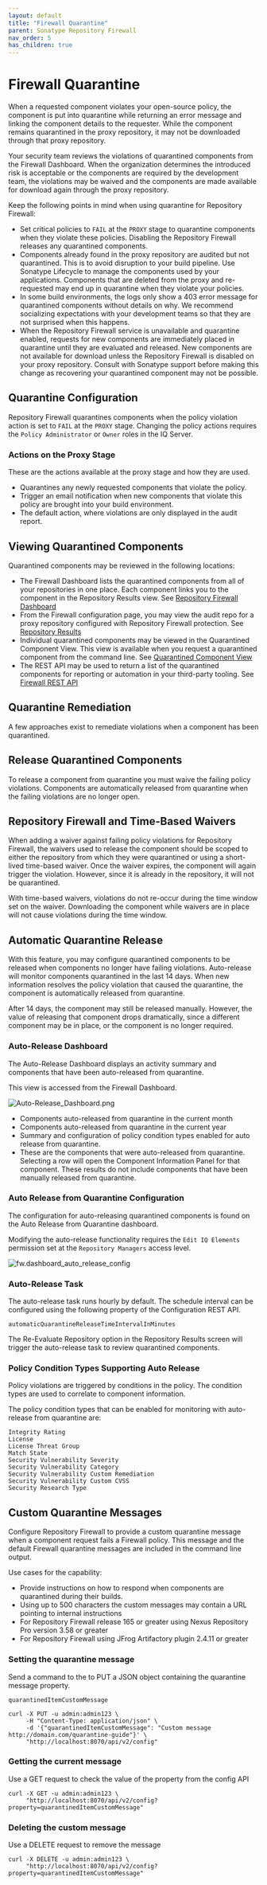 ```yaml
---
layout: default
title: "Firewall Quarantine"
parent: Sonatype Repository Firewall
nav_order: 5
has_children: true
---
```


# Firewall Quarantine

When a requested component violates your open-source policy, the component is put into quarantine while returning an error message and linking the component details to the requester. While the component remains quarantined in the proxy repository, it may not be downloaded through that proxy repository.

Your security team reviews the violations of quarantined components from the Firewall Dashboard. When the organization determines the introduced risk is acceptable or the components are required by the development team, the violations may be waived and the components are made available for download again through the proxy repository.

Keep the following points in mind when using quarantine for Repository Firewall:

- Set critical policies to `FAIL` at the `PROXY` stage to quarantine components when they violate these policies. Disabling the Repository Firewall releases any quarantined components.
- Components already found in the proxy repository are audited but not quarantined. This is to avoid disruption to your build pipeline. Use Sonatype Lifecycle to manage the components used by your applications. Components that are deleted from the proxy and re-requested may end up in quarantine when they violate your policies.
- In some build environments, the logs only show a 403 error message for quarantined components without details on why. We recommend socializing expectations with your development teams so that they are not surprised when this happens.
- When the Repository Firewall service is unavailable and quarantine enabled, requests for new components are immediately placed in quarantine until they are evaluated and released. New components are not available for download unless the Repository Firewall is disabled on your proxy repository. Consult with Sonatype support before making this change as recovering your quarantined component may not be possible.

## Quarantine Configuration

Repository Firewall quarantines components when the policy violation action is set to `FAIL` at the `PROXY` stage. Changing the policy actions requires the `Policy Administrator` or `Owner` roles in the IQ Server.

### Actions on the Proxy Stage

These are the actions available at the proxy stage and how they are used.

- Quarantines any newly requested components that violate the policy.
- Trigger an email notification when new components that violate this policy are brought into your build environment.
- The default action, where violations are only displayed in the audit report.

## Viewing Quarantined Components

Quarantined components may be reviewed in the following locations:

- The Firewall Dashboard lists the quarantined components from all of your repositories in one place. Each component links you to the component in the Repository Results view. See [Repository Firewall Dashboard](#UUID-4439bba0-67dd-8d9f-3011-e58458a57f19)
- From the Firewall configuration page, you may view the audit repo for a proxy repository configured with Repository Firewall protection. See [Repository Results](#UUID-a08de187-0418-3468-53bf-8e5f864b06ef)
- Individual quarantined components may be viewed in the Quarantined Component View. This view is available when you request a quarantined component from the command line. See [Quarantined Component View](#UUID-1b1073ca-3e40-aece-85c3-b8d003588620)
- The REST API may be used to return a list of the quarantined components for reporting or automation in your third-party tooling. See [Firewall REST API](#UUID-d516f5b1-1573-aae2-7261-107d95f5fb67)

## Quarantine Remediation

A few approaches exist to remediate violations when a component has been quarantined.

## Release Quarantined Components

To release a component from quarantine you must waive the failing policy violations. Components are automatically released from quarantine when the failing violations are no longer open.

## Repository Firewall and Time-Based Waivers

When adding a waiver against failing policy violations for Repository Firewall, the waivers used to release the component should be scoped to either the repository from which they were quarantined or using a short-lived time-based waiver. Once the waiver expires, the component will again trigger the violation. However, since it is already in the repository, it will not be quarantined.

With time-based waivers, violations do not re-occur during the time window set on the waiver. Downloading the component while waivers are in place will not cause violations during the time window.

## Automatic Quarantine Release

With this feature, you may configure quarantined components to be released when components no longer have failing violations. Auto-release will monitor components quarantined in the last 14 days. When new information resolves the policy violation that caused the quarantine, the component is automatically released from quarantine.

After 14 days, the component may still be released manually. However, the value of releasing that component drops dramatically, since a different component may be in place, or the component is no longer required.

### Auto-Release Dashboard

The Auto-Release Dashboard displays an activity summary and components that have been auto-released from quarantine.

This view is accessed from the Firewall Dashboard.

![Auto-Release_Dashboard.png](/docs-at-surgery-poc/assets/images/uuid-78a46c7a-91b0-d267-034e-0e0078607554.png)

- Components auto-released from quarantine in the current month
- Components auto-released from quarantine in the current year
- Summary and configuration of policy condition types enabled for auto release from quarantine.
- These are the components that were auto-released from quarantine. Selecting a row will open the Component Information Panel for that component. These results do not include components that have been manually released from quarantine.

### Auto Release from Quarantine Configuration

The configuration for auto-releasing quarantined components is found on the Auto Release from Quarantine dashboard.

Modifying the auto-release functionality requires the `Edit IQ Elements` permission set at the `Repository Managers` access level.

![fw.dashboard_auto_release_config](/docs-at-surgery-poc/assets/images/uuid-b614713c-b530-aba5-2aa8-b367068e45c0.png)

### Auto-Release Task

The auto-release task runs hourly by default. The schedule interval can be configured using the following property of the Configuration REST API.

```
automaticQuarantineReleaseTimeIntervalInMinutes
```

The Re-Evaluate Repository option in the Repository Results screen will trigger the auto-release task to review quarantined components.

### Policy Condition Types Supporting Auto Release

Policy violations are triggered by conditions in the policy. The condition types are used to correlate to component information.

The policy condition types that can be enabled for monitoring with auto-release from quarantine are:

```
Integrity Rating
License
License Threat Group
Match State
Security Vulnerability Severity
Security Vulnerability Category
Security Vulnerability Custom Remediation
Security Vulnerability Custom CVSS 
Security Research Type
```

## Custom Quarantine Messages

Configure Repository Firewall to provide a custom quarantine message when a component request fails a Firewall policy. This message and the default Firewall quarantine messages are included in the command line output.

Use cases for the capability:

- Provide instructions on how to respond when components are quarantined during their builds.
- Using up to 500 characters the custom messages may contain a URL pointing to internal instructions
- For Repository Firewall release 165 or greater using Nexus Repository Pro version 3.58 or greater
- For Repository Firewall using JFrog Artifactory plugin 2.4.11 or greater

### Setting the quarantine message

Send a command to the to PUT a JSON object containing the quarantine message property.

```
quarantinedItemCustomMessage 
```

```
curl -X PUT -u admin:admin123 \
     -H "Content-Type: application/json" \
     -d '{"quarantinedItemCustomMessage": "Custom message http://domain.com/quarantine-guide"}' \
     "http://localhost:8070/api/v2/config"
```

### Getting the current message

Use a GET request to check the value of the property from the config API

```
curl -X GET -u admin:admin123 \
     "http://localhost:8070/api/v2/config?property=quarantinedItemCustomMessage"
```

### Deleting the custom message

Use a DELETE request to remove the message

```
curl -X DELETE -u admin:admin123 \
     "http://localhost:8070/api/v2/config?property=quarantinedItemCustomMessage"
```
